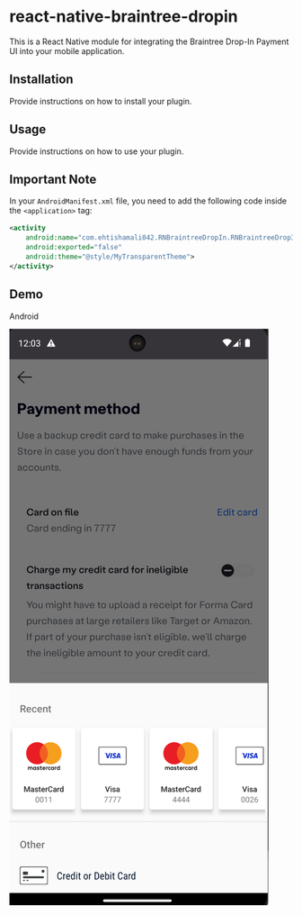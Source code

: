 # react-native-braintree-dropin

This is a React Native module for integrating the Braintree Drop-In Payment UI into your mobile application.

## Installation

Provide instructions on how to install your plugin.

## Usage

Provide instructions on how to use your plugin.

## Important Note

In your `AndroidManifest.xml` file, you need to add the following code inside the `<application>` tag:

```xml
<activity
    android:name="com.ehtishamali042.RNBraintreeDropIn.RNBraintreeDropInActivity"
    android:exported="false"
    android:theme="@style/MyTransparentTheme">
</activity>
```

## Demo

Android

![Image description](https://github.com/ehtisham-ali-emumba/react-native-braintree-dropin/blob/main/assets/android.png)

